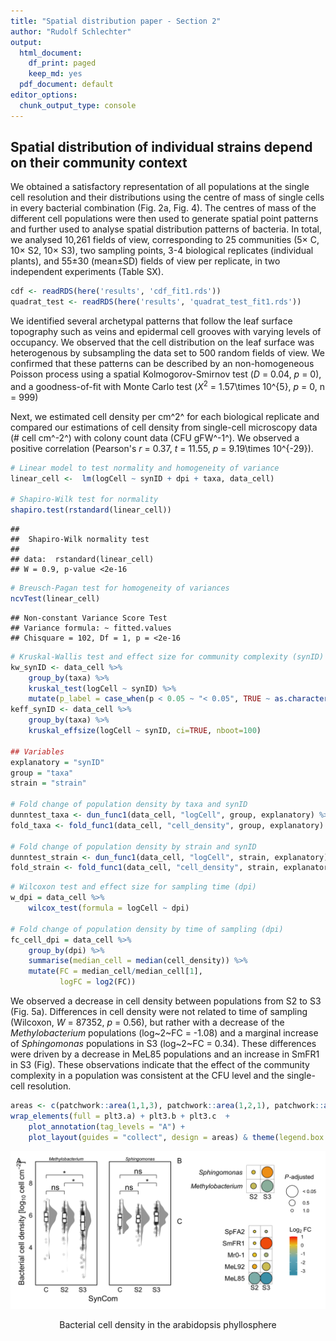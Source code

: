 ```yaml
---
title: "Spatial distribution paper - Section 2"
author: "Rudolf Schlechter"
output:
  html_document:
    df_print: paged
    keep_md: yes
  pdf_document: default
editor_options: 
  chunk_output_type: console
---
```




## Spatial distribution of individual strains depend on their community context

We obtained a satisfactory representation of all populations at the single cell resolution and their distributions using the centre of mass of single cells in every bacterial combination (Fig. 2a, Fig. 4). 
The centres of mass of the different cell populations were then used to generate spatial point patterns and further used to analyse spatial distribution patterns of bacteria. In total, we analysed 10,261 fields of view, corresponding to 25 communities (5× C, 10× S2, 10× S3), two sampling points, 3-4 biological replicates (individual plants), and 55±30 (mean±SD) fields of view per replicate, in two independent experiments (Table SX). 


```r
cdf <- readRDS(here('results', 'cdf_fit1.rds'))
quadrat_test <- readRDS(here('results', 'quadrat_test_fit1.rds'))
```

We identified several archetypal patterns that follow the leaf surface topography such as veins and epidermal cell grooves with varying levels of occupancy. We observed that the cell distribution on the leaf surface was heterogenous by subsampling the data set to 500 random fields of view. We confirmed that these patterns can be described by an non-homogeneous Poisson process using a spatial Kolmogorov-Smirnov test (*D* = 0.04, *p* = 0), and a goodness-of-fit with Monte Carlo test ($X^{2}$ = 1.57\times 10^{5}, *p* = 0, n = 999)



Next, we estimated cell density per cm^2^ for each biological replicate and compared our estimations of cell density from single-cell microscopy data (# cell cm^-2^) with colony count data (CFU gFW^-1^). We observed a positive correlation (Pearson's *r* = 0.37, *t* = 11.55, *p* = 9.19\times 10^{-29}).


```r
# Linear model to test normality and homogeneity of variance
linear_cell <-  lm(logCell ~ synID + dpi + taxa, data_cell)

# Shapiro-Wilk test for normality
shapiro.test(rstandard(linear_cell))
```

```
## 
## 	Shapiro-Wilk normality test
## 
## data:  rstandard(linear_cell)
## W = 0.9, p-value <2e-16
```

```r
# Breusch-Pagan test for homogeneity of variances
ncvTest(linear_cell)
```

```
## Non-constant Variance Score Test 
## Variance formula: ~ fitted.values 
## Chisquare = 102, Df = 1, p = <2e-16
```


```r
# Kruskal-Wallis test and effect size for community complexity (synID) grouped by taxa
kw_synID <- data_cell %>%
    group_by(taxa) %>% 
    kruskal_test(logCell ~ synID) %>% 
    mutate(p_label = case_when(p < 0.05 ~ "< 0.05", TRUE ~ as.character(p)))
keff_synID <- data_cell %>% 
    group_by(taxa) %>% 
    kruskal_effsize(logCell ~ synID, ci=TRUE, nboot=100)

## Variables
explanatory = "synID"
group = "taxa"
strain = "strain"

# Fold change of population density by taxa and synID
dunntest_taxa <- dun_func1(data_cell, "logCell", group, explanatory) %>% rename(synID = group2)
fold_taxa <- fold_func1(data_cell, "cell_density", group, explanatory)

# Fold change of population density by strain and synID
dunntest_strain <- dun_func1(data_cell, "logCell", strain, explanatory) %>% rename(synID = group2)
fold_strain <- fold_func1(data_cell, "cell_density", strain, explanatory)
```


```r
# Wilcoxon test and effect size for sampling time (dpi)
w_dpi = data_cell %>% 
    wilcox_test(formula = logCell ~ dpi)

# Fold change of population density by time of sampling (dpi)
fc_cell_dpi = data_cell %>% 
    group_by(dpi) %>% 
    summarise(median_cell = median(cell_density)) %>% 
    mutate(FC = median_cell/median_cell[1],
           logFC = log2(FC))
```

We observed a decrease in cell density between populations from S2 to S3 (Fig. 5a). Differences in cell density were not related to time of sampling (Wilcoxon, *W* = 87352, *p* = 0.56), but rather with a decrease of the *Methylobacterium* populations (log~2~FC = -1.08) and a marginal increase of *Sphingomonas* populations in S3 (log~2~FC = 0.34). These differences were driven by a decrease in MeL85 populations and an increase in SmFR1 in S3 (Fig). These observations indicate that the effect of the community complexity in a population was consistent at the CFU level and the single-cell resolution.




```r
areas <- c(patchwork::area(1,1,3), patchwork::area(1,2,1), patchwork::area(2,2,3))
wrap_elements(full = plt3.a) + plt3.b + plt3.c  + 
    plot_annotation(tag_levels = "A") + 
    plot_layout(guides = "collect", design = areas) & theme(legend.box.just = "center")
```

<div class="figure" style="text-align: center">
<img src="results2_celldensity_communitycomplexity_files/figure-html/figure_main_5-1.png" alt="Bacterial cell density in the arabidopsis phyllosphere" id="fig-figure-main-5-1" />
<p class="caption">Bacterial cell density in the arabidopsis phyllosphere</p>
</div>
